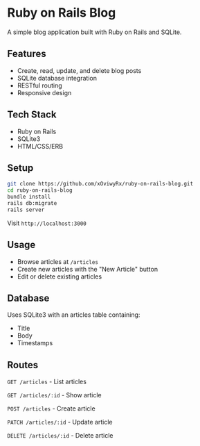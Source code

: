 # Ruby on Rails Blog

A simple blog application built with Ruby on Rails and SQLite.

## Features

- Create, read, update, and delete blog posts
- SQLite database integration
- RESTful routing
- Responsive design

## Tech Stack

- Ruby on Rails
- SQLite3
- HTML/CSS/ERB

## Setup

```bash
git clone https://github.com/xOviwyRx/ruby-on-rails-blog.git
cd ruby-on-rails-blog
bundle install
rails db:migrate
rails server
```

Visit `http://localhost:3000`

## Usage

- Browse articles at `/articles`
- Create new articles with the "New Article" button
- Edit or delete existing articles

## Database

Uses SQLite3 with an articles table containing:

- Title
- Body
- Timestamps

## Routes

`GET /articles` - List articles

`GET /articles/:id` - Show article

`POST /articles` - Create article

`PATCH /articles/:id` - Update article

`DELETE /articles/:id` - Delete article
